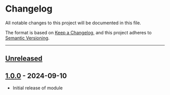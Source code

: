 # Changelog

All notable changes to this project will be documented in this file.

The format is based on [Keep a Changelog](https://keepachangelog.com/en/1.0.0/),
and this project adheres to [Semantic Versioning](https://semver.org/spec/v2.0.0.html).

* * *

## [Unreleased]

## [1.0.0] - 2024-09-10

- Initial release of module

[Unreleased]: https://github.com/ortus-boxlang/bx-wddx/compare/v1.0.0...HEAD

[1.0.0]: https://github.com/ortus-boxlang/bx-wddx/compare/9b786eb8c968516d5f10eafce22803fb7344e1a0...v1.0.0
